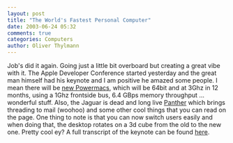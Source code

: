 ```yaml
---
layout: post
title: "The World's Fastest Personal Computer"
date: 2003-06-24 05:32
comments: true
categories: Computers
author: Oliver Thylmann
---
```



Job's did it again. Going just a little bit overboard but creating a great vibe with it.  The Apple Developer Conference started yesterday and the great man himself had his keynote and I am positive he amazed some people. I mean there will be [new Powermacs](http://www.apple.com/powermac/), which will be 64bit and at 3Ghz in 12 months, using a 1Ghz frontside bus, 6.4 GBps memory throughput ... wonderful stuff. Also, the Jaguar is dead and long live [Panther](http://www.apple.com/macosx/panther/) which brings threading to mail (woohoo) and some other cool things that you can read on the page. One thing to note is that you can now switch users easily and when doing that, the desktop rotates on a 3d cube from the old to the new one. Pretty cool ey? A full transcript of the keynote can be found [here](http://www.macrumors.com/wwdc2003.html).


